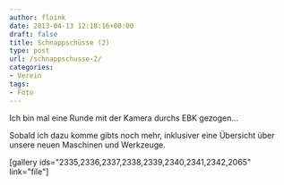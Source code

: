 ```yaml
---
author: floink
date: 2013-04-13 12:18:16+00:00
draft: false
title: Schnappschüsse (2)
type: post
url: /schnappschusse-2/
categories:
- Verein
tags:
- Foto
---
```


Ich bin mal eine Runde mit der Kamera durchs EBK gezogen...

Sobald ich dazu komme gibts noch mehr, inklusiver eine Übersicht über unsere neuen Maschinen und Werkzeuge.

[gallery ids="2335,2336,2337,2338,2339,2340,2341,2342,2065" link="file"]
